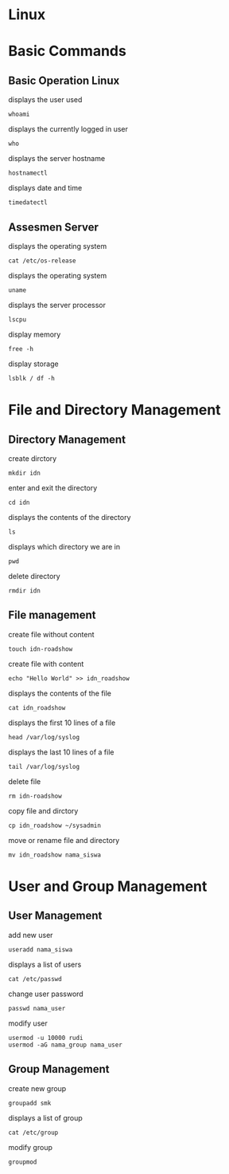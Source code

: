 # Linux

# Basic Commands
## Basic Operation Linux
displays the user used
```
whoami
```
displays the currently logged in user
```
who
```
displays the server hostname
```
hostnamectl
```
displays date and time
```
timedatectl
```

## Assesmen Server
displays the operating system
```
cat /etc/os-release 
```
displays the operating system
```
uname
```
displays the server processor
```
lscpu
```
display memory
```
free -h
```
display storage
```
lsblk / df -h
```

# File and Directory Management


## Directory Management
create dirctory
```
mkdir idn
```
enter and exit the directory
```
cd idn
```
displays the contents of the directory
```
ls
```
displays which directory we are in
```
pwd
```
delete directory
```
rmdir idn
```

## File management
create file without content
```
touch idn-roadshow
```
create file with content
```
echo "Hello World" >> idn_roadshow
```
displays the contents of the file
```
cat idn_roadshow
```
displays the first 10 lines of a file
```
head /var/log/syslog
```
displays the last 10 lines of a file
```
tail /var/log/syslog
```
delete file
```
rm idn-roadshow
```
copy file and dirctory
```
cp idn_roadshow ~/sysadmin
```
move or rename file and directory
```
mv idn_roadshow nama_siswa
```

# User and Group Management

## User Management
add new user
```
useradd nama_siswa
```
displays a list of users
```
cat /etc/passwd
```
change user password
```
passwd nama_user
```
modify user
```
usermod -u 10000 rudi
usermod -aG nama_group nama_user
```

## Group Management
create new group
```
groupadd smk
```
displays a list of group
```
cat /etc/group
```
modify group
```
groupmod 
```